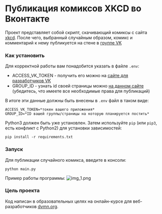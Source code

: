 # Публикация комиксов XKCD во Вконтакте

Проект представляет собой скрипт, скачивающий комиксы с сайта [xkcd](https://xkcd.com).
После чего, выбранный случайным образом, комикс и комментарий к нему публикуется на стене в [группе VK](http://vk.com)

### Как установить

Для корректной работы вам понадобится указать в файле ```.env```:

- ACCESS_VK_TOKEN - получить его можно на [сайте для разработчиков VK](https://dev.vk.com)
- GROUP_ID - узнать id своей страницы можно [на данном сайте](https://regvk.com/id/) (убедитесь, что имеете все необходимые права для публикаций)

В итоге эти данные должны быть внесены в ```.env``` файл в таком виде:
```
ACCESS_VK_TOKEN=*токен вашего приложения*
GROUP_ID=*ID вашей группы/страницы на которую планируется постить*
```

Python3 должен быть уже установлен. 
Затем используйте `pip` (или `pip3`, есть конфликт с Python2) для установки зависимостей:
```
pip install -r requirements.txt
```
### Запуск
Для публикации случайного комикса, введите в консоли:

```commandline
python main.py
```

 Пример работы программы:
![img_1.png](https://i.imgur.com/j62Tghy.jpg)

### Цель проекта

Код написан в образовательных целях на онлайн-курсе для веб-разработчиков [dvmn.org](https://dvmn.org/).